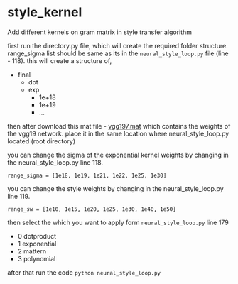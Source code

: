 # style_kernel
Add different kernels on gram matrix in style transfer algorithm

first run the directory.py file, which will create the required folder structure. range_sigma list should be same as its in the `neural_style_loop.py` file (line - 118). this will create a structure of,

 - final
	 - dot
	 - exp
		 - 1e+18
		 - 1e+19
		 - ...
     
then after download this mat file - [vgg197.mat](https://drive.google.com/open?id=0B4LqTUxVvVoXdHZpSVRfRGlBbEU)
which contains the weights of the vgg19 network. place it in the same location where neural_style_loop.py located (root directory)

you can change the sigma of the exponential kernel weights by changing in the neural_style_loop.py line 118.

`range_sigma = [1e18, 1e19, 1e21, 1e22, 1e25, 1e30]`

you can change the style weights by changing in the neural_style_loop.py line 119.

`range_sw = [1e10, 1e15, 1e20, 1e25, 1e30, 1e40, 1e50]`

then select the which you want to apply form `neural_style_loop.py` line 179
- 0 dotproduct 
- 1 exponential
- 2 mattern
- 3 polynomial

after that run the code
`python neural_style_loop.py`
